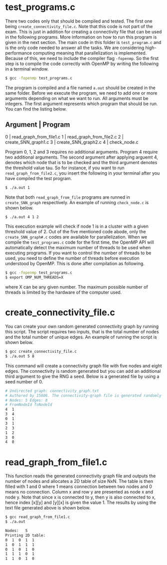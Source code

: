 # test_programs.c

There two codes only that should be compiled and tested. The first one being `create_connectivity_file.c`. Note that this code is not part of the exam. This is just in addition for creating a connectivity file that can be used in the following programs. More information on how to run this program is given in the next section. The main code in this folder is `test_program.c` and is the only code needed to answer all the tasks. We are considering high-performance computing meaning that parallelization is implemented. Because of this, we need to include the compiler flag `-fopenmp`. So the first step is to compile the code correctly with OpenMP by writing the following in a terminal window.

```bash
$ gcc -fopenmp test_programs.c
```
The program is compiled and a file named `a.out` should be created in the same folder. Before we execute the program, we need to add one or more arguments depending on what we want to run. All arguments must be integers. The first argument represents which program that should be run. You can find the listing below.

Argument  |	Program
---------------------------------------
0         | 	read_graph_from_file1.c
1         | 	read_graph_from_file2.c
2         | 	create_SNN_graph1.c
3         | 	create_SNN_graph2.c
4         | 	check_node.c

Program 0, 1, 2 and 3 requires no additional arguments. Program 4 require two additional arguments. The second argument after applying arguemt 4, denotes which node that is to be checked and the third argument denotes the threshold value tau. So for instance, if you want to run `read_graph_from_file2.c`, you insert the following in your terminal after you have compiled the test program.

```bash
$ ./a.out 1
```
Note that both `read_graph_from_file` programs are runned in `create_SNN_graph` respectively. An example of running `check_node.c` is shown below.

```bash
$ ./a.out 4 1 2
```
This execution example will check if node 1 is in a cluster with a given threshold value of 2. Out of the five mentioned code abode, only the `create_SNN_graph#.c` codes are available for parallelization. When we compile the `test_programs.c` code for the first time, the OpenMP API will automatically detect the maximum number of threads to be used when executing programs. If you want to control the number of threads to be used, you need to define the number of threads before execution understood by OpenMP. This is done after compilation as following.

```bash
$ gcc -fopenmp test_programs.c
$ export OMP_NUM_THREADS=X
```
where X can be any given number. The maximum possible number of threads is limited by the hardware of the computer used.




# create_connectivity_file.c

You can create your own random generated connectivity graph by running this script. The script requires two inputs, that is the total number of nodes and the total number of unique edges. An example of running the script is shown below.

```bash
$ gcc create_connectivity_file.c
$ ./a.out 5 8
```
This command will create a connectivity graph file with five nodes and eight edges. The connectivity is random generated but you can add an additional third argument to give the RNG a seed. Below is a generated file by using a seed number of 0.


```bash
# Undirected graph: connectivity_graph.txt
# Authored by 15806. The connectivity-graph file is generated randomly based on the inserted number of nodes and the number of edges. 
# Nodes: 5 Edges: 8
# FromNodeId ToNodeId
4  1
3  4
0  1
3  1
2  3
1  2
3  0
4  0
```




# read_graph_from_file1.c

This function reads the generated connectivity graph file and outputs the number of nodes and allocates a 2D table of size NxN. The table is then filled with 1 and 0 where 1 means connection between two nodes and 0 means no connection. Column x and row y are presented as node x and node y. Note that since x is connected to y, then y is also connected to x, hence index [x][y] and [y][x] is given the value 1. The results by using the text file generated above is shown below.


```bash
$ gcc read_graph_from_file1.c
$ ./a.out

Nodes:   5
Printing 2D table: 
0  1  0  1  1  
1  0  1  1  1  
0  1  0  1  0  
1  1  1  0  1  
1  1  0  1  0
```



